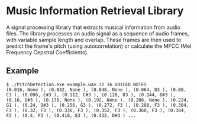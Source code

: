# Music Information Retrieval Library
A signal processing library that extracts musical information from audio files. The library processes an audio signal as a sequence of audio frames, with variable sample length and overlap. These frames are then used to predict the frame's pitch (using autocorrelation) or calculate the MFCC (Mel Frequency Cepstral Coefficients).

## Example
```
$ ./PitchDetection.exe example.wav 32 16 VOICED NOTES
(0.016, None ), (0.032, None ), (0.048, None ), (0.064, D3 ), (0.08, C3 ), (0.096, C#3 ), (0.112, C#3 ), (0.128, D3 ), (0.144, D#3 ), (0.16, D#3 ), (0.176, None ), (0.192, None ), (0.208, None ), (0.224, G1 ), (0.24, D#3 ), (0.256, G3 ), (0.272, F3 ), (0.288, F3 ), (0.304, F3 ), (0.32, F3 ), (0.336, F3 ), (0.352, F3 ), (0.368, F3 ), (0.384, F3 ), (0.4, F3 ), (0.416, E3 ), (0.432, D#3 ) ...
```

